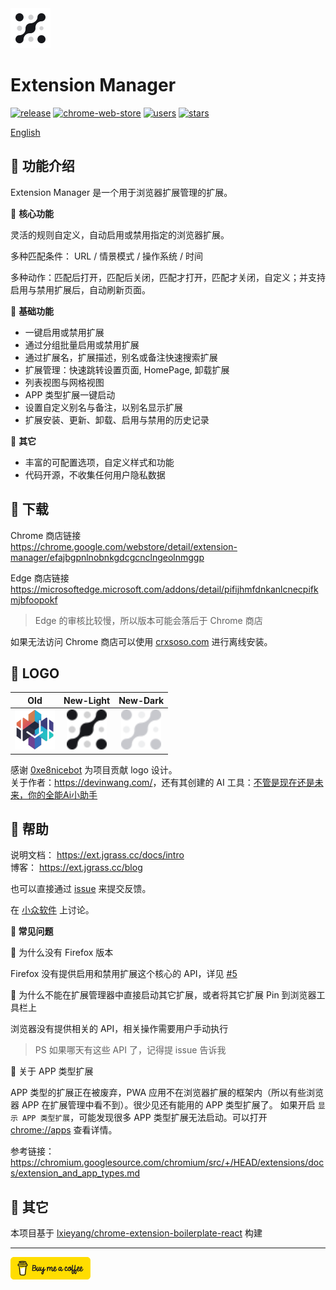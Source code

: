 <img src="src/assets/img/design-devin/Light-128.png" width="64"/>

# Extension Manager

[![release](https://img.shields.io/github/v/release/JasonGrass/auto-extension-manager?style=for-the-badge)](https://github.com/JasonGrass/auto-extension-manager/releases)
[![chrome-web-store](https://img.shields.io/chrome-web-store/v/efajbgpnlnobnkgdcgcnclngeolnmggp?style=for-the-badge)](https://chrome.google.com/webstore/detail/extension-manager/efajbgpnlnobnkgdcgcnclngeolnmggp)
[![users](https://img.shields.io/chrome-web-store/users/efajbgpnlnobnkgdcgcnclngeolnmggp.svg?style=for-the-badge)](https://chrome.google.com/webstore/detail/extension-manager/efajbgpnlnobnkgdcgcnclngeolnmggp)
[![stars](https://img.shields.io/chrome-web-store/stars/efajbgpnlnobnkgdcgcnclngeolnmggp?style=for-the-badge)](https://chrome.google.com/webstore/detail/extension-manager/efajbgpnlnobnkgdcgcnclngeolnmggp)

[English](./README.en.md)

## 🍉 功能介绍

Extension Manager 是一个用于浏览器扩展管理的扩展。

🍕 **核心功能**

灵活的规则自定义，自动启用或禁用指定的浏览器扩展。

多种匹配条件： URL / 情景模式 / 操作系统 / 时间

多种动作：匹配后打开，匹配后关闭，匹配才打开，匹配才关闭，自定义；并支持启用与禁用扩展后，自动刷新页面。

🍕 **基础功能**

- 一键启用或禁用扩展
- 通过分组批量启用或禁用扩展
- 通过扩展名，扩展描述，别名或备注快速搜索扩展
- 扩展管理：快速跳转设置页面, HomePage, 卸载扩展
- 列表视图与网格视图
- APP 类型扩展一键启动
- 设置自定义别名与备注，以别名显示扩展
- 扩展安装、更新、卸载、启用与禁用的历史记录

🍕 **其它**

- 丰富的可配置选项，自定义样式和功能
- 代码开源，不收集任何用户隐私数据

## 🍉 下载

Chrome 商店链接  
<https://chrome.google.com/webstore/detail/extension-manager/efajbgpnlnobnkgdcgcnclngeolnmggp>

Edge 商店链接  
<https://microsoftedge.microsoft.com/addons/detail/pifijhmfdnkanlcnecpifkmjbfoopokf>

> Edge 的审核比较慢，所以版本可能会落后于 Chrome 商店

如果无法访问 Chrome 商店可以使用 [crxsoso.com](https://www.crxsoso.com/webstore/detail/efajbgpnlnobnkgdcgcnclngeolnmggp) 进行离线安装。

## 🍉 LOGO

|                           Old                           |                           New-Light                           |                           New-Dark                           |
|:-------------------------------------------------------:|:-------------------------------------------------------------:|:------------------------------------------------------------:|
| <img src="src/assets/img/old/icon-128.png" width="64"/> | <img src="src/assets/img/design-devin/Light.svg" width="64"/> | <img src="src/assets/img/design-devin/Dark.svg" width="64"/> |

感谢 [0xe8nicebot](https://github.com/0xe8nicebot) 为项目贡献 logo 设计。  
关于作者：<https://devinwang.com/>，还有其创建的 AI 工具：[不管是现在还是未来，你的全能Ai小助手](https://chatboy.io/r/spi6jpul)

## 🍉 帮助

说明文档： <https://ext.jgrass.cc/docs/intro>  
博客： <https://ext.jgrass.cc/blog>

也可以直接通过 [issue](https://github.com/JasonGrass/auto-extension-manager/issues/new?body=%0A%0A%0A%0A---%0A%3C%21--+%E2%86%91%E8%AF%B7%E5%9C%A8%E6%AD%A4%E8%A1%8C%E4%B8%8A%E6%96%B9%E5%A1%AB%E5%86%99%E9%97%AE%E9%A2%98%2F%E5%BB%BA%E8%AE%AE%E8%AF%A6%E6%83%85%E2%86%91+--%3E%0AFrom+readme+%0A) 来提交反馈。

在 [小众软件](https://meta.appinn.net/t/topic/46198) 上讨论。

**🎃 常见问题**

🔖 为什么没有 Firefox 版本

Firefox 没有提供启用和禁用扩展这个核心的 API，详见 [#5](https://github.com/JasonGrass/auto-extension-manager/issues/5)

🔖 为什么不能在扩展管理器中直接启动其它扩展，或者将其它扩展 Pin 到浏览器工具栏上

浏览器没有提供相关的 API，相关操作需要用户手动执行

> PS 如果哪天有这些 API 了，记得提 issue 告诉我

🔖 关于 APP 类型扩展

APP 类型的扩展正在被废弃，PWA 应用不在浏览器扩展的框架内（所以有些浏览器 APP 在扩展管理中看不到）。很少见还有能用的 APP 类型扩展了。
如果开启 `显示 APP 类型扩展`，可能发现很多 APP 类型扩展无法启动。可以打开 <chrome://apps> 查看详情。

参考链接：<https://chromium.googlesource.com/chromium/src/+/HEAD/extensions/docs/extension_and_app_types.md>

## 🍉 其它

本项目基于 [lxieyang/chrome-extension-boilerplate-react](https://github.com/lxieyang/chrome-extension-boilerplate-react ) 构建

---

[<img src="src/assets/img/buymeacoffee.svg" width="128"/>](https://www.buymeacoffee.com/jgrass/extension-manager)
